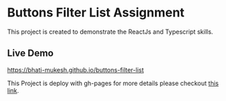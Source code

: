 # Buttons Filter List Assignment

This project is created to demonstrate the ReactJs and Typescript skills.
## Live Demo
<a href="https://bhati-mukesh.github.io/buttons-filter-list" target="_blank">https://bhati-mukesh.github.io/buttons-filter-list</a> 

This Project is deploy with gh-pages for more details please checkout <a href="https://github.com/gitname/react-gh-pages" target="_blank">this link</a>.
